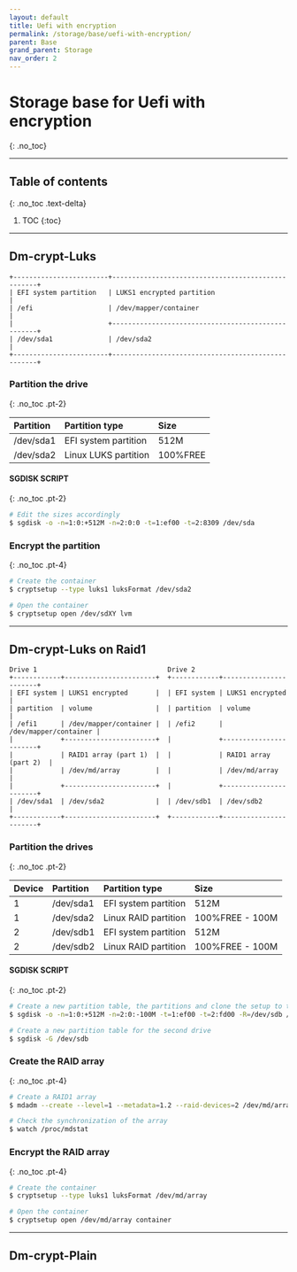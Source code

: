 ```yaml
---
layout: default
title: Uefi with encryption
permalink: /storage/base/uefi-with-encryption/
parent: Base
grand_parent: Storage
nav_order: 2
---
```


# Storage base for Uefi with encryption
{: .no_toc}

---

## Table of contents
{: .no_toc .text-delta}

1. TOC
{:toc}

---

## Dm-crypt-Luks

```
+------------------------+---------------------------------------------------+
| EFI system partition   | LUKS1 encrypted partition                         |
| /efi                   | /dev/mapper/container                             |
|                        +---------------------------------------------------+
| /dev/sda1              | /dev/sda2                                         |
+------------------------+---------------------------------------------------+
```

### Partition the drive
{: .no_toc .pt-2}

| Partition | Partition type       | Size     |
| :-------- | :------------------- | :------- |
| /dev/sda1 | EFI system partition | 512M     |
| /dev/sda2 | Linux LUKS partition | 100%FREE |

#### SGDISK SCRIPT
{: .no_toc .pt-2}

```bash
# Edit the sizes accordingly
$ sgdisk -o -n=1:0:+512M -n=2:0:0 -t=1:ef00 -t=2:8309 /dev/sda
```

### Encrypt the partition
{: .no_toc .pt-4}

```bash
# Create the container
$ cryptsetup --type luks1 luksFormat /dev/sda2

# Open the container
$ cryptsetup open /dev/sdXY lvm
```

---

## Dm-crypt-Luks on Raid1

```
Drive 1                                 Drive 2
+------------+-----------------------+  +------------+-----------------------+
| EFI system | LUKS1 encrypted       |  | EFI system | LUKS1 encrypted       |
| partition  | volume                |  | partition  | volume                |
| /efi1      | /dev/mapper/container |  | /efi2      | /dev/mapper/container |
|            +-----------------------+  |            +-----------------------+
|            | RAID1 array (part 1)  |  |            | RAID1 array (part 2)  |
|            | /dev/md/array         |  |            | /dev/md/array         |
|            +-----------------------+  |            +-----------------------+
| /dev/sda1  | /dev/sda2             |  | /dev/sdb1  | /dev/sdb2             |
+------------+-----------------------+  +------------+-----------------------+
```

### Partition the drives
{: .no_toc .pt-2}

| Device | Partition | Partition type       | Size            |
| :----- | :-------- | :------------------- | :-------------- |
| 1      | /dev/sda1 | EFI system partition | 512M            |
| 1      | /dev/sda2 | Linux RAID partition | 100%FREE - 100M |
| 2      | /dev/sdb1 | EFI system partition | 512M            |
| 2      | /dev/sdb2 | Linux RAID partition | 100%FREE - 100M |

#### SGDISK SCRIPT
{: .no_toc .pt-2}

```bash
# Create a new partition table, the partitions and clone the setup to the second drive
$ sgdisk -o -n=1:0:+512M -n=2:0:-100M -t=1:ef00 -t=2:fd00 -R=/dev/sdb /dev/sda

# Create a new partition table for the second drive
$ sgdisk -G /dev/sdb
```

### Create the RAID array
{: .no_toc .pt-4}

```bash
# Create a RAID1 array
$ mdadm --create --level=1 --metadata=1.2 --raid-devices=2 /dev/md/array /dev/sda2 /dev/sdb2

# Check the synchronization of the array
$ watch /proc/mdstat
```

### Encrypt the RAID array
{: .no_toc .pt-4}

```bash
# Create the container
$ cryptsetup --type luks1 luksFormat /dev/md/array

# Open the container
$ cryptsetup open /dev/md/array container
```

---

## Dm-crypt-Plain
